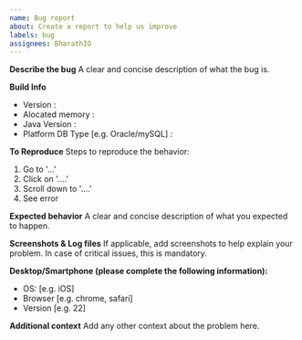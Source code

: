 ```yaml
---
name: Bug report
about: Create a report to help us improve
labels: bug
assignees: BharathIO
---
```


**Describe the bug**
A clear and concise description of what the bug is.

**Build Info**
- Version :
- Alocated memory :
- Java Version : 
- Platform DB Type [e.g. Oracle/mySQL] : 

**To Reproduce**
Steps to reproduce the behavior:
1. Go to '...'
2. Click on '....'
3. Scroll down to '....'
4. See error

**Expected behavior**
A clear and concise description of what you expected to happen.

**Screenshots & Log files**
If applicable, add screenshots to help explain your problem. In case of critical issues, this is mandatory.

**Desktop/Smartphone (please complete the following information):**
 - OS: [e.g. iOS]
 - Browser [e.g. chrome, safari]
 - Version [e.g. 22]

**Additional context**
Add any other context about the problem here.
